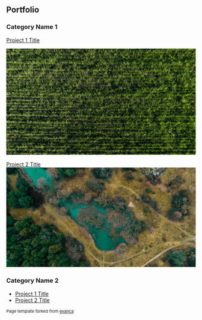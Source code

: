 ## Portfolio

### Category Name 1

[Project 1 Title](/sample_page)

<img src="images/field.jpg?raw=true"/>

[Project 2 Title](/pdf/sample_presentation.pdf)
<img src="images/bluelake.jpg?raw=true"/>


### Category Name 2

- [Project 1 Title](http://example.com/)
- [Project 2 Title](http://example.com/)

<p style="font-size:11px">Page template forked from <a href="https://github.com/evanca/quick-portfolio">evanca</a></p>
<!-- Remove above link if you don't want to attibute -->
